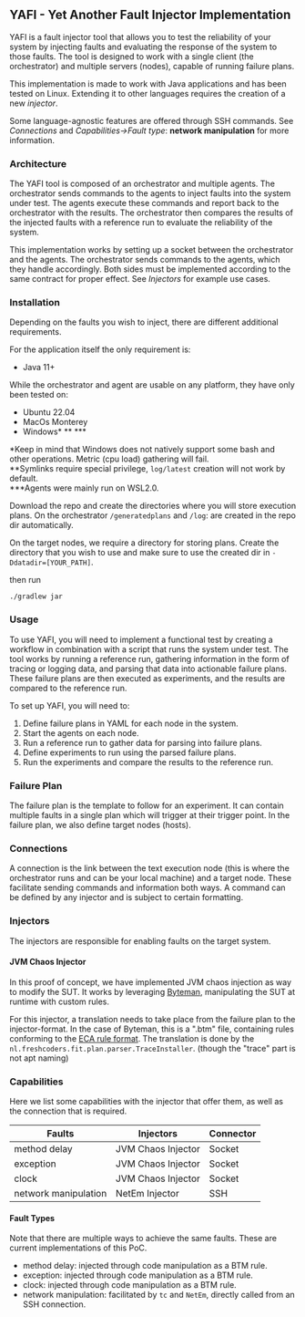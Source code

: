 ## YAFI - Yet Another Fault Injector Implementation

YAFI is a fault injector tool that allows you to test the reliability of your system by injecting faults and evaluating the response of the system to those faults. The tool is designed to work with a single client (the orchestrator) and multiple servers (nodes), capable of running failure plans.

This implementation is made to work with Java applications and has been tested on Linux.
Extending it to other languages requires the creation of a new *injector*.

Some language-agnostic features are offered through SSH commands.
See *Connections* and *Capabilities->Fault type*: **network manipulation** for more information.

### Architecture

The YAFI tool is composed of an orchestrator and multiple agents. The orchestrator sends commands to the agents to inject faults into the system under test. The agents execute these commands and report back to the orchestrator with the results. The orchestrator then compares the results of the injected faults with a reference run to evaluate the reliability of the system.

This implementation works by setting up a socket between the orchestrator and the agents.
The orchestrator sends commands to the agents, which they handle accordingly.
Both sides must be implemented according to the same contract for proper effect.
See *Injectors* for example use cases.

### Installation

Depending on the faults you wish to inject, there are different additional requirements.

For the application itself the only requirement is:
- Java 11+

While the orchestrator and agent are usable on any platform, they have only been tested on:
- Ubuntu 22.04
- MacOs Monterey
- Windows* ** ***

*Keep in mind that Windows does not natively support some bash and other operations. Metric (cpu load) gathering will fail.\
**Symlinks require special privilege, `log/latest` creation will not work by default.\
***Agents were mainly run on WSL2.0.

Download the repo and create the directories where you will store execution plans.
On the orchestrator `/generatedplans` and `/log`: are created in the repo dir automatically.

On the target nodes, we require a directory for storing plans.
Create the directory that you wish to use and make sure to use the created dir in `-Ddatadir=[YOUR_PATH]`.

then run 
```
./gradlew jar
```

### Usage

To use YAFI, you will need to implement a functional test by creating a workflow in combination with a script that runs the system under test. The tool works by running a reference run, gathering information in the form of tracing or logging data, and parsing that data into actionable failure plans. These failure plans are then executed as experiments, and the results are compared to the reference run.

To set up YAFI, you will need to:

1. Define failure plans in YAML for each node in the system.
2. Start the agents on each node.
3. Run a reference run to gather data for parsing into failure plans.
4. Define experiments to run using the parsed failure plans.
5. Run the experiments and compare the results to the reference run.

### Failure Plan

The failure plan is the template to follow for an experiment.
It can contain multiple faults in a single plan which will trigger at their trigger point.
In the failure plan, we also define target nodes (hosts).



### Connections

A connection is the link between the text execution node (this is where the orchestrator runs and can be your local machine) and a target node.
These facilitate sending commands and information both ways.
A command can be defined by any injector and is subject to certain formatting.



### Injectors

The injectors are responsible for enabling faults on the target system.

#### JVM Chaos Injector
In this proof of concept, we have implemented JVM chaos injection as way to modify the SUT.
It works by leveraging [Byteman](https://byteman.jboss.org/), manipulating the SUT at runtime with custom rules.

For this injector, a translation needs to take place from the failure plan to the injector-format.
In the case of Byteman, this is a ".btm" file, containing rules conforming to the [ECA rule format](https://github.com/bytemanproject/byteman/blob/main/docs/asciidoc/src/main/asciidoc/chapters/Byteman-Rule-Language.adoc).
The translation is done by the `nl.freshcoders.fit.plan.parser.TraceInstaller`. (though the "trace" part is not apt naming)


### Capabilities

Here we list some capabilities with the injector that offer them, as well as the connection that is required. 

| Faults              | Injectors          | Connector |
|---------------------|--------------------|-----------|
| method delay        | JVM Chaos Injector | Socket    |
| exception           | JVM Chaos Injector | Socket    |
| clock               | JVM Chaos Injector | Socket    |
| network manipulation| NetEm Injector     | SSH       |

#### Fault Types

Note that there are multiple ways to achieve the same faults.
These are current implementations of this PoC.

- method delay: injected through code manipulation as a BTM rule.
- exception: injected through code manipulation as a BTM rule.
- clock: injected through code manipulation as a BTM rule.
- network manipulation: facilitated by `tc` and `NetEm`, directly called from an SSH connection.